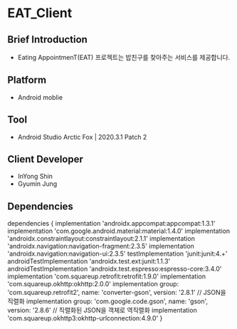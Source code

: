# EAT_Client

## Brief Introduction
- Eating AppointmenT(EAT) 프로젝트는 밥친구를 찾아주는 서비스를 제공합니다.



## Platform
- Android moblie



## Tool
- Android Studio Arctic Fox | 2020.3.1 Patch 2



## Client Developer
- InYong Shin
- Gyumin Jung



## Dependencies
dependencies {
    implementation 'androidx.appcompat:appcompat:1.3.1'
    implementation 'com.google.android.material:material:1.4.0'
    implementation 'androidx.constraintlayout:constraintlayout:2.1.1'
    implementation 'androidx.navigation:navigation-fragment:2.3.5'
    implementation 'androidx.navigation:navigation-ui:2.3.5'
    testImplementation 'junit:junit:4.+'
    androidTestImplementation 'androidx.test.ext:junit:1.1.3'
    androidTestImplementation 'androidx.test.espresso:espresso-core:3.4.0'
    implementation 'com.squareup.retrofit:retrofit:1.9.0'
    implementation 'com.squareup.okhttp:okhttp:2.0.0'
    implementation group: 'com.squareup.retrofit2', name: 'converter-gson', version: '2.8.1' // JSON을 직렬화
    implementation group: 'com.google.code.gson', name: 'gson', version: '2.8.6' // 직렬화된 JSON을 객체로 역직렬화
    implementation 'com.squareup.okhttp3:okhttp-urlconnection:4.9.0'
}
